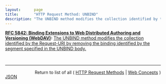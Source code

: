 ```yaml
---
layout:      page
title:       "HTTP Request Method: UNBIND"
description: "The UNBIND method modifies the collection identified by the Request-URI by removing the binding identified by the segment specified in the UNBIND body."
---
```


**[RFC 5842: Binding Extensions to Web Distributed Authoring and Versioning (WebDAV)](/specs/IETF/RFC/5842 "This specification defines bindings, and the BIND method for creating multiple bindings to the same resource. Creating a new binding to a resource causes at least one new URI to be mapped to that resource. Servers are required to ensure the integrity of any bindings that they allow to be created."):** [The UNBIND method modifies the collection identified by the Request-URI by removing the binding identified by the segment specified in the UNBIND body.](http://tools.ietf.org/html/rfc5842#section-5 "Read documentation for HTTP Request Method &#34;UNBIND&#34;")

<br/>
<hr/>

<p style="float : left"><a href="UNBIND.json" title="JSON representing this particular Web Concept value">JSON</a></p>
<p style="text-align: right">Return to list of all ( <a href="../http-methods">HTTP Request Methods</a> | <a href="../">Web Concepts</a> )</p>
